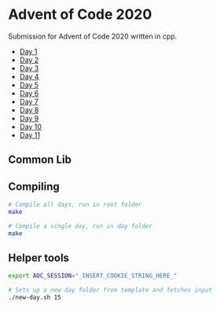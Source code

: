 # Advent of Code 2020

Submission for Advent of Code 2020 written in cpp.

- [Day 1](./day1)
- [Day 2](./day2)
- [Day 3](./day3)
- [Day 4](./day4)
- [Day 5](./day5)
- [Day 6](./day6)
- [Day 7](./day7)
- [Day 8](./day8)
- [Day 9](./day9)
- [Day 10](./day10)
- [Day 11](./day11)

## Common Lib

## Compiling
```bash
# Compile all days, run in root folder
make

# Compile a single day, run in day folder
make
```

## Helper tools
```bash
export AOC_SESSION="_INSERT_COOKIE_STRING_HERE_"

# Sets up a new day folder from template and fetches input
./new-day.sh 15
```
